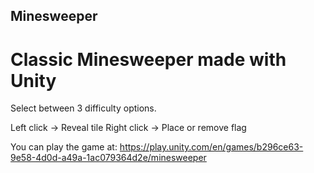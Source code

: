 ## Minesweeper

# Classic Minesweeper made with Unity

Select between 3 difficulty options.

Left click -> Reveal tile
Right click -> Place or remove flag

You can play the game at: https://play.unity.com/en/games/b296ce63-9e58-4d0d-a49a-1ac079364d2e/minesweeper
